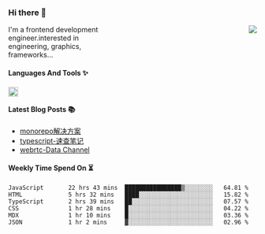<!--
**zhaohuanyuu/zhaohuanyuu** is a ✨ _special_ ✨ repository because its `README.md` (this file) appears on your GitHub profile.
-->

### Hi there 👋

<picture>
  <source media="(prefers-color-scheme: dark)" srcset="https://github-readme-stats.vercel.app/api?username=zhaohuanyuu&count_private=true&show_icons=true&theme=city_lights&hide_title=true">
  <img align="right" src="https://github-readme-stats.vercel.app/api?username=zhaohuanyuu&count_private=true&show_icons=true&hide_title=true">
</picture>

<p align="left" style="width:40%">I'm a frontend development engineer.interested in engineering, graphics, frameworks...</p>

#### Languages And Tools ✨

<img align="left" height="20" src="https://skillicons.dev/icons?i=js,ts,nodejs,react,vue,gatsby,materialui,graphql,nestjs,electron,flutter" />

</br>

#### Latest Blog Posts 📚
<!-- BLOG-POST-LIST:START -->
- [monorepo解决方案](https://zhy.gatsbyjs.io/blog/monorepos)
- [typescript-速查笔记](https://zhy.gatsbyjs.io/blog/ts-note)
- [webrtc-Data Channel](https://zhy.gatsbyjs.io/blog/webrtc-dc)
<!-- BLOG-POST-LIST:END -->

#### Weekly Time Spend On ⏳
<!--START_SECTION:waka-->

```text
JavaScript       22 hrs 43 mins  ████████████████▒░░░░░░░░   64.81 %
HTML             5 hrs 32 mins   ████░░░░░░░░░░░░░░░░░░░░░   15.82 %
TypeScript       2 hrs 39 mins   ██░░░░░░░░░░░░░░░░░░░░░░░   07.57 %
CSS              1 hr 28 mins    █░░░░░░░░░░░░░░░░░░░░░░░░   04.22 %
MDX              1 hr 10 mins    █░░░░░░░░░░░░░░░░░░░░░░░░   03.36 %
JSON             1 hr 2 mins     ▓░░░░░░░░░░░░░░░░░░░░░░░░   02.96 %
```

<!--END_SECTION:waka-->
